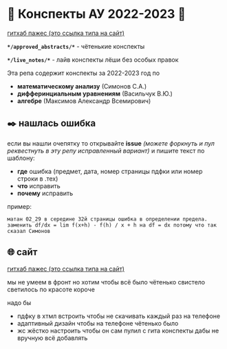 # 📒 Конспекты АУ 2022-2023 📒

[гитхаб пажес (это ссылка типа на сайт)](https://abstract-university-2-0.github.io/n22-23/)

**`*/approved_abstracts/*`** - чётенькие конспекты 

**`*/live_notes/*`** - лайв конспекты лёши без особых правок

Эта репа содержит конспекты за 2022-2023 год по 

- **математическому анализу** (Симонов С.А.)
- **дифферинциальным уравнениям** (Васильчук В.Ю.)
- **алгебре** (Максимов Александр Всемирович)

## ✒️ нашлась ошибка 

если вы нашли очепятку то открывайте **issue** *(можете форкнуть и пул реквестнуть в эту репу исправленный вариант)* и пишите текст по шаблону:

- **где** ошибка (предмет, дата, номер страницы пдфки или номер строки в .тех)
- **что** исправить
- **почему** исправить

пример:
```
матан 02_29 в середине 32й страницы ошибка в определении предела.
заменить df/dx = lim f(x+h) - f(h) / x + h на df = dx потому что так сказал Симонов
```

## 🌐 сайт

[гитхаб пажес (это ссылка типа на сайт)](https://abstract-university-2-0.github.io/n22-23/)

мы не умеем в фронт но хотим чтобы всё было чётенько свистело светилось по красоте короче

надо бы 
- пдфку в хтмл встроить чтобы не скачивать каждый раз на телефоне
- адаптивный дизайн чтобы на телефоне чётенько было
- жс жёстко настроить чтобы он сам пулил с гита конспекты дабы не вручную всё добавлять
